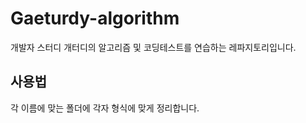 # Gaeturdy-algorithm

개발자 스터디 개터디의 알고리즘 및 코딩테스트를 연습하는 레파지토리입니다.

## 사용법

각 이름에 맞는 폴더에 각자 형식에 맞게 정리합니다.
